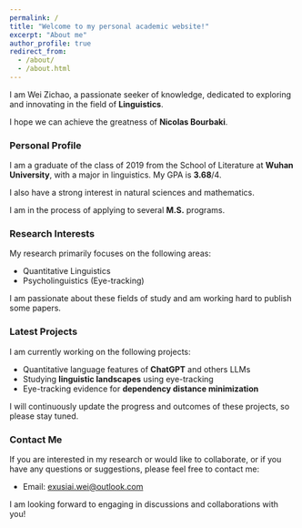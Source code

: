 ```yaml
---
permalink: /
title: "Welcome to my personal academic website!"
excerpt: "About me"
author_profile: true
redirect_from: 
  - /about/
  - /about.html
---
```




I am Wei Zichao, a passionate seeker of knowledge, dedicated to exploring and innovating in the field of **Linguistics**. 

I hope we can achieve the greatness of **Nicolas Bourbaki**.

### Personal Profile
I am a graduate of the class of 2019 from the School of Literature at **Wuhan University**, with a major in linguistics. My GPA is **3.68**/4.

I also have a strong interest in natural sciences and mathematics. 

I am in the process of applying to several **M.S.** programs.

### Research Interests

My research primarily focuses on the following areas:

- Quantitative Linguistics
- Psycholinguistics (Eye-tracking)

I am passionate about these fields of study and am working hard to publish some papers.

### Latest Projects

I am currently working on the following projects:

- Quantitative language features of **ChatGPT** and others LLMs
- Studying **linguistic landscapes** using eye-tracking
- Eye-tracking evidence for **dependency distance minimization**

I will continuously update the progress and outcomes of these projects, so please stay tuned.

### Contact Me

If you are interested in my research or would like to collaborate, or if you have any questions or suggestions, please feel free to contact me:
- Email: exusiai.wei@outlook.com

I am looking forward to engaging in discussions and collaborations with you!